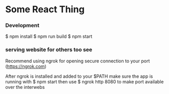 # Some React Thing

### Development

$ npm install
$ npm run build
$ npm start

### serving website for others too see

Recommend using ngrok for opening secure connection to your port (https://ngrok.com)

After ngrok is installed and added to your $PATH make sure the app
is running with
$ npm start
then use
$ ngrok http 8080
to make port available over the interwebs
